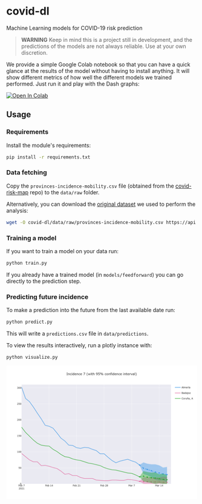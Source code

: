 covid-dl
========

Machine Learning models for COVID-19 risk prediction

> **WARNING** Keep in mind this is a project still in development, and the predictions of the models are not always reliable. Use at your own discretion.

[comment]: <> (Additional information on how we train/tested the different models, as well as the performance results, can be found on the [model's report]&#40;reports/summary.md&#41;.)

We provide a simple Google Colab notebook so that you can have a quick glance at the results of the model without having to install anything. It will show different metrics of how well the different models we trained performed. Just run it and play with the Dash graphs:

[![Open In Colab](https://colab.research.google.com/assets/colab-badge.svg)](https://colab.research.google.com/drive/1VTsF0zGno9Nkn23UHccmjytZkCseqlme?usp=sharing)


## Usage

### Requirements
Install the module's requirements:
```bash
pip install -r requirements.txt
```

### Data fetching

Copy the `provinces-incidence-mobility.csv` file (obtained from the [covid-risk-map](https://github.com/IFCA/covid-risk-map) repo) to the `data/raw` folder.

Alternatively, you can download the [original dataset](http://api.cloud.ifca.es:8080/swift/v1/covid/provinces-incidence-mobility.csv) we used to perform the analysis:
```bash
wget -O covid-dl/data/raw/provinces-incidence-mobility.csv https://api.cloud.ifca.es:8080/swift/v1/covid/provinces-incidence-mobility.csv
```

### Training a model
If you want to train a model on your data run:
```bash
python train.py
```
If you already have a trained model (in `models/feedforward`) you can go directly to the prediction step. 

### Predicting future incidence
To make a prediction into the future from the last available date run:
```bash
python predict.py
```
This will write a `predictions.csv` file in `data/predictions`.

To view the results interactively, run a plotly instance with:
```bash
python visualize.py
```

![](reports/figures/predictions.png)
